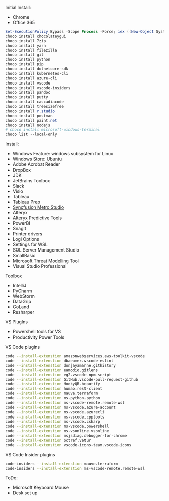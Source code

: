 Initial Install:
- Chrome
- Office 365

```powershell
Set-ExecutionPolicy Bypass -Scope Process -Force; iex ((New-Object System.Net.WebClient).DownloadString('https://chocolatey.org/install.ps1'))
choco install chocolateygui
choco install 7zip
choco install yarn
choco install filezilla
choco install git
choco install python
choco install pip
choco install dotnetcore-sdk
choco install kubernetes-cli
choco install azure-cli
choco install vscode
choco install vscode-insiders
choco install pandoc
choco install putty
choco install cascadiacode
choco install treesizefree
choco install r.studio
choco install postman
choco install paint.net
choco install nodejs
# choco install microsoft-windows-terminal
choco list --local-only
```

Install:
- Windows Feature: windows subsystem for Linux
- Windows Store: Ubuntu
- Adobe Acrobat Reader
- DropBox
- JDK
- JetBrains Toolbox
- Slack
- Visio
- Tableau
- Tableau Prep
- [Syncfusion Metro Studio](https://www.syncfusion.com/downloads/metrostudio)
- Alteryx
- Alteryx Predictive Tools
- PowerBI
- SnagIt
- Printer drivers
- Logi Options
- Settings for WSL
- SQL Server Management Studio
- SmallBasic
- Microsoft Threat Modelling Tool
- Visual Studio Professional

Toolbox
- IntelliJ
- PyCharm
- WebStorm
- DataGrip
- GoLand
- Resharper

VS PlugIns
- Powershell tools for VS
- Productivity Power Tools

VS Code plugins
```bash
code --install-extenstion amazonwebservices.aws-toolkit-vscode
code --install-extenstion dbaeumer.vscode-eslint
code --install-extenstion donjayamanne.githistory
code --install-extenstion eamodio.gitlens
code --install-extenstion eg2.vscode-npm-script
code --install-extenstion GitHub.vscode-pull-request-github
code --install-extenstion HookyQR.beautify
code --install-extenstion humao.rest-client
code --install-extenstion mauve.terraform
code --install-extenstion ms-python.python
code --install-extenstion ms-vscode-remote.remote-wsl
code --install-extenstion ms-vscode.azure-account
code --install-extenstion ms-vscode.azurecli
code --install-extenstion ms-vscode.cpptools
code --install-extenstion ms-vscode.csharp
code --install-extenstion ms-vscode.powershell
code --install-extenstion ms-vsonline.vsonline
code --install-extenstion msjsdiag.debugger-for-chrome
code --install-extenstion octref.vetur
code --install-extenstion vscode-icons-team.vscode-icons
```

VS Code Insider plugins
```bash
code-insiders --install-extenstion mauve.terraform
code-insiders --install-extenstion ms-vscode-remote.remote-wsl
```


ToDo:
- Microsoft Keyboard Mouse
- Desk set up
